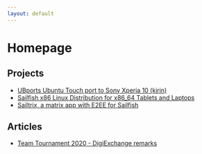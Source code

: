 ```yaml
---
layout: default
---
```


# Homepage

## Projects

* [UBports Ubuntu Touch port to Sony Xperia 10 (kirin)](kirin-ubports-docs)
* [Sailfish x86 Linux Distribution for x86_64 Tablets and Laptops](https://sailfish-x86.yeheng.org)
* [Sailtrix, a matrix app with E2EE for Sailfish](https://openrepos.net/content/hengyedev/sailtrix)

## Articles

* [Team Tournament 2020 - DigiExchange remarks](digiexchange-2020)
